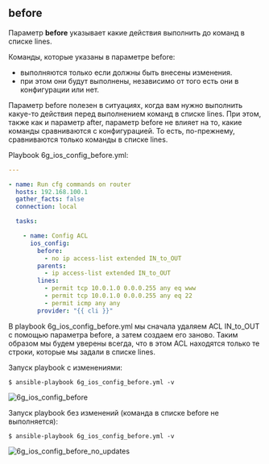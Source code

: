 ## before

Параметр __before__ указывает какие действия выполнить до команд в списке lines.

Команды, которые указаны в параметре before:
* выполняются только если должны быть внесены изменения.
* при этом они будут выполнены, независимо от того есть они в конфигурации или нет.

Параметр before полезен в ситуациях, когда вам нужно выполнить какуе-то действия перед выполнением команд в списке lines.
При этом, также как и параметр after, параметр before не влияет на то, какие команды сравниваются с конфигурацией.
То есть, по-прежнему, сравниваются только команды в списке lines.

Playbook 6g_ios_config_before.yml:
```yml
---

- name: Run cfg commands on router
  hosts: 192.168.100.1
  gather_facts: false
  connection: local

  tasks:

    - name: Config ACL
      ios_config:
        before:
          - no ip access-list extended IN_to_OUT
        parents:
          - ip access-list extended IN_to_OUT
        lines:
          - permit tcp 10.0.1.0 0.0.0.255 any eq www
          - permit tcp 10.0.1.0 0.0.0.255 any eq 22
          - permit icmp any any
        provider: "{{ cli }}"
```

В playbook 6g_ios_config_before.yml мы сначала удаляем ACL IN_to_OUT с помощью параметра before, а затем создаем его заново.
Таким образом мы будем уверены всегда, что в этом ACL находятся только те строки, которые мы задали в списке lines.

Запуск playbook с изменениями:
```
$ ansible-playbook 6g_ios_config_before.yml -v
```
![6g_ios_config_before](https://raw.githubusercontent.com/natenka/Ansible-for-network-engineers/master/images/6g_ios_config_before.png)


Запуск playbook без изменений (команда в списке before не выполняется):
```
$ ansible-playbook 6g_ios_config_before.yml -v
```
![6g_ios_config_before_no_updates](https://raw.githubusercontent.com/natenka/Ansible-for-network-engineers/master/images/6g_ios_config_before_no_updates.png)

